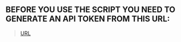 ## BEFORE YOU USE THE SCRIPT YOU NEED TO GENERATE AN API TOKEN FROM THIS URL:
> <a href='https://developer.clashofclans.com/#/new-key' target="_blank">URL</a>
